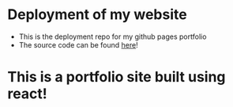 # Deployment of my website
- This is the deployment repo for my github pages portfolio
- The source code can be found <a href="https://github.com/drew-m7/my_portfolio">here</a>!

<!-- Important stuff: git remote -v
 (base) drew@Drews-MacBook-Pro-2 my_portfolio % git remote set-url origin https://github.com/drew-m7/my_portfolio.git 
    for adding commits and updates to the source code
(base) drew@Drews-MacBook-Pro-2 my_portfolio % git remote set-url origin https://github.com/drew-m7/drew-m7.github.io.git
  for redeploying site updates
(base) drew@Drews-MacBook-Pro-2 my_portfolio % npm run deploy -- -m "Deploy React app to GitHub Pages"  
                 Important stuff here: https://github.com/gitname/react-gh-pages
-->

# This is a portfolio site built using react!